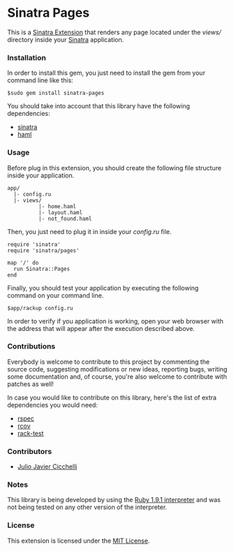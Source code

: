 # Sinatra Pages
This is a [Sinatra Extension][1] that renders any page located under the *views/* directory inside your [Sinatra][2] application.

### Installation
In order to install this gem, you just need to install the gem from your command line like this:
  
    $sudo gem install sinatra-pages

You should take into account that this library have the following dependencies:

* [sinatra][2]
* [haml][3]

### Usage
Before plug in this extension, you should create the following file structure inside your application.

    app/
      |- config.ru
      |- views/
              |- home.haml
              |- layout.haml
              |- not_found.haml

Then, you just need to plug it in inside your *config.ru* file.

    require 'sinatra'
    require 'sinatra/pages'
  
    map '/' do
      run Sinatra::Pages
    end
  
Finally, you should test your application by executing the following command on your command line.

    $app/rackup config.ru
  
In order to verify if you application is working, open your web browser with the address that will appear after the execution described above.
  
### Contributions
Everybody is welcome to contribute to this project by commenting the source code, suggesting modifications or new ideas, reporting bugs, writing some documentation and, of course, you're also welcome to contribute with patches as well!

In case you would like to contribute on this library, here's the list of extra dependencies you would need:

* [rspec][4]
* [rcov][5]
* [rack-test][6]

### Contributors
* [Julio Javier Cicchelli][7]

### Notes
This library is being developed by using the [Ruby 1.9.1 interpreter][8] and was not being tested on any other version of the interpreter.

### License
This extension is licensed under the [MIT License][9].

[1]: http://www.sinatrarb.com/extensions.html
[2]: http://www.sinatrarb.com/
[3]: http://haml-lang.com/
[4]: http://rspec.info/
[5]: http://eigenclass.org/hiki/rcov
[6]: http://gitrdoc.com/brynary/rack-test/tree/master
[7]: http://github.com/mr-rock
[8]: http://www.ruby-lang.org/en/
[9]: http://creativecommons.org/licenses/MIT/